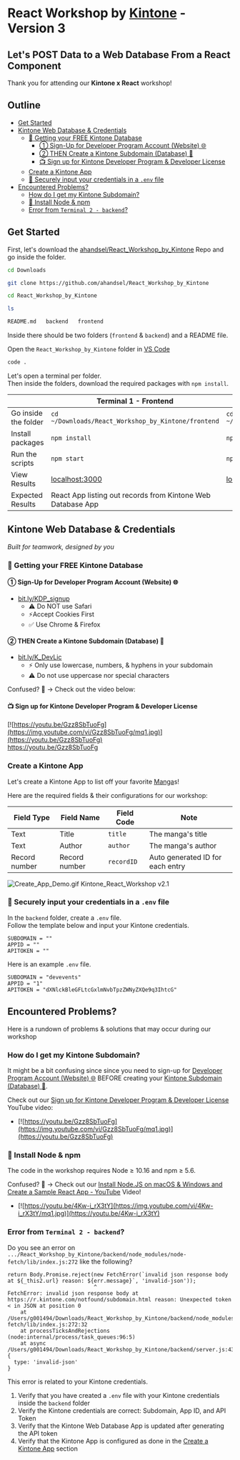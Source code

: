 # React Workshop by [Kintone](https://developer.kintone.io/hc/en-us/) - Version 3

## Let's POST Data to a Web Database From a React Component <!-- omit in toc -->

Thank you for attending our **Kintone x React** workshop!  

## Outline <!-- omit in toc -->
* [Get Started](#get-started)
* [Kintone Web Database & Credentials](#kintone-web-database--credentials)
  * [🚀 Getting your FREE Kintone Database](#-getting-your-free-kintone-database)
    * [① Sign-Up for Developer Program Account (Website) 🌐](#-sign-up-for-developer-program-account-website-)
    * [② THEN Create a Kintone Subdomain (Database) 📂](#-then-create-a-kintone-subdomain-database-)
    * [📺 Sign up for Kintone Developer Program & Developer License](#-sign-up-for-kintone-developer-program--developer-license)
  * [Create a Kintone App](#create-a-kintone-app)
  * [🔐 Securely input your credentials in a `.env` file](#-securely-input-your-credentials-in-a-env-file)
* [Encountered Problems?](#encountered-problems)
  * [How do I get my Kintone Subdomain?](#how-do-i-get-my-kintone-subdomain)
  * [💾 Install Node & npm](#-install-node--npm)
  * [Error from `Terminal 2 - backend`?](#error-from-terminal-2---backend)

## Get Started

First, let's download the [ahandsel/React_Workshop_by_Kintone](https://github.com/ahandsel/React_Workshop_by_Kintone) Repo and go inside the folder.

```bash
cd Downloads

git clone https://github.com/ahandsel/React_Workshop_by_Kintone

cd React_Workshop_by_Kintone
```

```bash
ls

README.md   backend   frontend
```

Inside there should be two folders (`frontend` & `backend`) and a README file.

Open the `React_Workshop_by_Kintone` folder in [VS Code](https://code.visualstudio.com/docs/getstarted/tips-and-tricks#_command-line)

```bash
code .
```

Let's open a terminal per folder.  
Then inside the folders, download the required packages with `npm install`.

|                      | Terminal 1 - Frontend                                       | Terminal 2 - Backend                                    |
| -------------------- | ----------------------------------------------------------- | ------------------------------------------------------- |
| Go inside the folder | `cd ~/Downloads/React_Workshop_by_Kintone/frontend`         | `cd ~/Downloads/React_Workshop_by_Kintone/backend`      |
| Install packages     | `npm install`                                               | `npm install`                                           |
| Run the scripts      | `npm start`                                                 | `npm start`                                             |
| View Results         | [localhost:3000](http://localhost:3000/)                   | [localhost:5000/getData](http://localhost:5000/getData) |
| Expected Results     | React App listing out records from Kintone Web Database App |                                                         |

## Kintone Web Database & Credentials
*Built for teamwork, designed by you*

### 🚀 Getting your FREE Kintone Database

#### ① Sign-Up for Developer Program Account (Website) 🌐
  * [bit.ly/KDP_signup](https://bit.ly/KDP_signup)
    * ⚠ Do NOT use Safari
    * ⚡Accept Cookies First
    * ✅ Use Chrome & Firefox

#### ② THEN Create a Kintone Subdomain (Database) 📂
  * [bit.ly/K_DevLic](http://bit.ly/K_DevLic)
    * ⚡ Only use lowercase, numbers, & hyphens in your subdomain
    * ⚠ Do not use uppercase nor special characters

Confused? 🤔 → Check out the video below:

#### 📺 Sign up for Kintone Developer Program & Developer License

[![https://youtu.be/Gzz8SbTuoFg](https://img.youtube.com/vi/Gzz8SbTuoFg/mq1.jpg)](https://youtu.be/Gzz8SbTuoFg)  
<https://youtu.be/Gzz8SbTuoFg>

### Create a Kintone App

Let's create a Kintone App to list off your favorite [Manga](https://en.wikipedia.org/wiki/Manga)s!

Here are the required fields & their configurations for our workshop:

| Field Type    | Field Name    | Field Code | Note                             |
| ------------- | ------------- | ---------- | -------------------------------- |
| Text          | Title         | `title`    | The manga's title                |
| Text          | Author        | `author`   | The manga's author               |
| Record number | Record number | `recordID` | Auto generated ID for each entry |

![Create_App_Demo.gif Kintone_React_Workshop v2.1](https://user-images.githubusercontent.com/30670749/125898739-1bc018ac-1740-40e0-91cc-ab829192d2ea.gif)

### 🔐 Securely input your credentials in a `.env` file
In the `backend` folder, create a `.env` file.  
Follow the template below and input your Kintone credentials.

```.env
SUBDOMAIN = ""
APPID = ""
APITOKEN = ""
```

Here is an example `.env` file.

```.env
SUBDOMAIN = "devevents"
APPID = "1"
APITOKEN = "dXNlckBleGFLtcGxlmNvbTpzZWNyZXQe9q3IhtcG"
```

## Encountered Problems?

Here is a rundown of problems & solutions that may occur during our workshop

### How do I get my Kintone Subdomain?
It might be a bit confusing since since you need to sign-up for [Developer Program Account (Website) 🌐](https://bit.ly/KDP_signup) BEFORE creating your [Kintone Subdomain (Database) 📂](http://bit.ly/K_DevLic).

Check out our [Sign up for Kintone Developer Program & Developer License](https://youtu.be/Gzz8SbTuoFg) YouTube video:
  * [![https://youtu.be/Gzz8SbTuoFg](https://img.youtube.com/vi/Gzz8SbTuoFg/mq1.jpg)](https://youtu.be/Gzz8SbTuoFg)

### 💾 Install Node & npm
The code in the workshop requires Node ≥ 10.16 and npm ≥ 5.6.

Confused? 🤔 → Check out our [Install Node.JS on macOS & Windows and Create a Sample React App - YouTube](https://www.youtube.com/watch?v=4Kw-i_rX3tY) Video!
  * [![https://youtu.be/4Kw-i_rX3tY](https://img.youtube.com/vi/4Kw-i_rX3tY/mq1.jpg)](https://youtu.be/4Kw-i_rX3tY)


### Error from `Terminal 2 - backend`?
Do you see an error on `.../React_Workshop_by_Kintone/backend/node_modules/node-fetch/lib/index.js:272` like the following?

```text
return Body.Promise.reject(new FetchError(`invalid json response body at ${_this2.url} reason: ${err.message}`, 'invalid-json'));
                           ^
FetchError: invalid json response body at https://r.kintone.com/notfound/subdomain.html reason: Unexpected token < in JSON at position 0
    at /Users/g001494/Downloads/React_Workshop_by_Kintone/backend/node_modules/node-fetch/lib/index.js:272:32
    at processTicksAndRejections (node:internal/process/task_queues:96:5)
    at async /Users/g001494/Downloads/React_Workshop_by_Kintone/backend/server.js:43:24 {
  type: 'invalid-json'
}
```

This error is related to your Kintone credentials.
1. Verify that you have created a `.env` file with your Kintone credentials inside the `backend` folder
2. Verify the Kintone credentials are correct: Subdomain, App ID, and API Token
3. Verify that the Kintone Web Database App is updated after generating the API token
4. Verify that the Kintone App is configured as done in the [Create a Kintone App](#create-a-kintone-app) section
